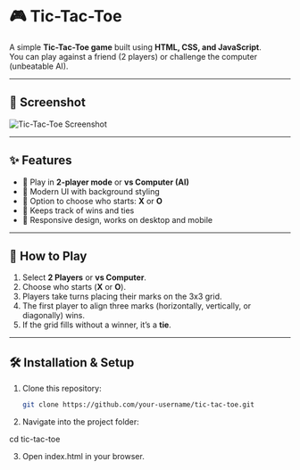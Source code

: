 # 🎮 Tic-Tac-Toe

A simple **Tic-Tac-Toe game** built using **HTML, CSS, and JavaScript**.  
You can play against a friend (2 players) or challenge the computer (unbeatable AI).

---

## 📸 Screenshot

![Tic-Tac-Toe Screenshot](./41fc7297-fbe0-451c-925c-3b2738fa3489.png)

---

## ✨ Features

- 🔹 Play in **2-player mode** or **vs Computer (AI)**
- 🔹 Modern UI with background styling
- 🔹 Option to choose who starts: **X** or **O**
- 🔹 Keeps track of wins and ties
- 🔹 Responsive design, works on desktop and mobile

---

## 🚀 How to Play

1. Select **2 Players** or **vs Computer**.
2. Choose who starts (**X** or **O**).
3. Players take turns placing their marks on the 3x3 grid.
4. The first player to align three marks (horizontally, vertically, or diagonally) wins.
5. If the grid fills without a winner, it’s a **tie**.

---

## 🛠️ Installation & Setup

1. Clone this repository:

   ```bash
   git clone https://github.com/your-username/tic-tac-toe.git
   ```

2. Navigate into the project folder:

cd tic-tac-toe

3. Open index.html in your browser.
